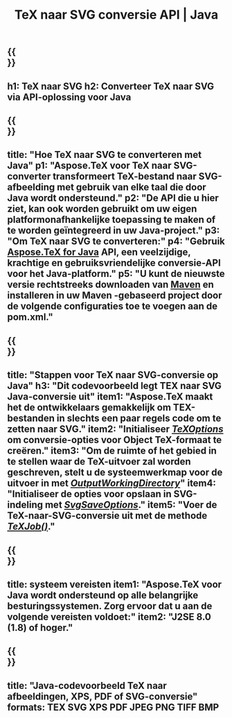 ﻿---
translation: true
template: /_templates/_conversion-child-java.md
title: TeX naar SVG conversie API | Java
description: TeX naar SVG-conversiefunctionaliteit. Integreer deze on-premise Java-bibliotheek in uw project of gebruik platformonafhankelijke applicaties om TeX naar SVG te converteren.
keywords: tex naar svg api java, tex2svg integreren
url: /java/conversion/tex-to-svg/
family: tex
platformtag: java
feature: conversion
informat: TEX
outformat: SVG
otherformats: BMP PNG JPEG TIFF PDF XPS
---

{{<section banner>}}
---
h1: TeX naar SVG
h2: Converteer TeX naar SVG via API-oplossing voor Java
---

{{<section overview>}}
---
title: "Hoe TeX naar SVG te converteren met Java"
p1: "Aspose.TeX voor TeX naar SVG-converter transformeert TeX-bestand naar SVG-afbeelding met gebruik van elke taal die door Java wordt ondersteund."
p2: "De API die u hier ziet, kan ook worden gebruikt om uw eigen platformonafhankelijke toepassing te maken of te worden geïntegreerd in uw Java-project."
p3: "Om TeX naar SVG te converteren:"
p4: "Gebruik [Aspose.TeX for Java](https://products.aspose.com/tex/java) API, een veelzijdige, krachtige en gebruiksvriendelijke conversie-API voor het Java-platform."
p5: "U kunt de nieuwste versie rechtstreeks downloaden van [Maven](https://repository.aspose.com/webapp/#/artifacts/browse/tree/General/repo/com/aspose/aspose-tex) en installeren in uw Maven -gebaseerd project door de volgende configuraties toe te voegen aan de pom.xml."
---

{{<section feature1>}}
---
title: "Stappen voor TeX naar SVG-conversie op Java"
h3: "Dit codevoorbeeld legt TEX naar SVG Java-conversie uit"
item1: "Aspose.TeX maakt het de ontwikkelaars gemakkelijk om TEX-bestanden in slechts een paar regels code om te zetten naar SVG."
item2: "Initialiseer [*TeXOptions*](https://reference.aspose.com/tex/java/com.aspose.tex/TeXOptions) om conversie-opties voor Object TeX-formaat te creëren."
item3: "Om de ruimte of het gebied in te stellen waar de TeX-uitvoer zal worden geschreven, stelt u de systeemwerkmap voor de uitvoer in met [*OutputWorkingDirectory*](https://reference.aspose.com/tex/java/com.aspose.tex/TeXOptions#getOutputWorkingDirectory--)"
item4: "Initialiseer de opties voor opslaan in SVG-indeling met [*SvgSaveOptions*](https://reference.aspose.com/tex/java/com.aspose.tex.rendering/SvgSaveOptions)."
item5: "Voer de TeX-naar-SVG-conversie uit met de methode [*TeXJob()*](https://reference.aspose.com/tex/java/com.aspose.tex/TeXJob)."
---

{{<section feature2>}}
---
title: systeem vereisten
item1: "Aspose.TeX voor Java wordt ondersteund op alle belangrijke besturingssystemen. Zorg ervoor dat u aan de volgende vereisten voldoet:"
item2: "J2SE 8.0 (1.8) of hoger."
---

{{<section widget>}}
---
title: "Java-codevoorbeeld TeX naar afbeeldingen, XPS, PDF of SVG-conversie"
formats: TEX SVG XPS PDF JPEG PNG TIFF BMP
---